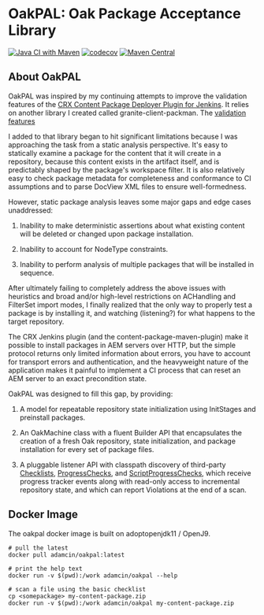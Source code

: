 OakPAL: Oak Package Acceptance Library
======================================

[![Java CI with Maven](https://github.com/adamcin/oakpal/actions/workflows/maven.yml/badge.svg)](https://github.com/adamcin/oakpal/actions/workflows/maven.yml)
[![codecov](https://codecov.io/gh/adamcin/oakpal/graph/badge.svg?token=0ce6bGUcNl)](https://codecov.io/gh/adamcin/oakpal)
[![Maven Central](https://img.shields.io/maven-central/v/net.adamcin.oakpal/oakpal-core.svg?label=Maven%20Central)](https://search.maven.org/search?q=g:%22net.adamcin.oakpal%22%20AND%20a:%22oakpal-core%22)

## About OakPAL

OakPAL was inspired by my continuing attempts to improve the validation features of the [CRX Content Package Deployer Plugin for Jenkins](https://wiki.jenkins-ci.org/display/JENKINS/CRX+Content+Package+Deployer+Plugin). 
It relies on another library I created called granite-client-packman. 
The [validation features](http://adamcin.net/granite-client-packman/apidocs/net/adamcin/granite/client/packman/validation/PackageValidator.html)
                
I added to that library began to hit significant
limitations because I was approaching the task from a static analysis perspective. It's easy to
statically examine a package for the content that it will create in a repository, because this content
exists in the artifact itself, and is predictably shaped by the package's workspace filter. It is also
relatively easy to check package metadata for completeness and conformance to CI assumptions and to
parse DocView XML files to ensure well-formedness.

However, static package analysis leaves some major gaps and edge cases unaddressed:

1. Inability to make deterministic assertions about what existing content will be deleted or changed upon package installation.

2. Inability to account for NodeType constraints.

3. Inability to perform analysis of multiple packages that will be installed in sequence.

After ultimately failing to completely address the above issues with heuristics and broad and/or
high-level restrictions on ACHandling and FilterSet import modes, I finally realized that the only way
to properly test a package is by installing it, and watching (listening?) for what happens to the target
repository.

The CRX Jenkins plugin (and the content-package-maven-plugin) make it possible to install packages in
AEM servers over HTTP, but the simple protocol returns only limited information about errors, you have
to account for transport errors and authentication, and the heavyweight nature of the application makes
it painful to implement a CI process that can reset an AEM server to an exact precondition state.

OakPAL was designed to fill this gap, by providing:

1. A model for repeatable repository state initialization using InitStages and preinstall packages.

2. An OakMachine class with a fluent Builder API that encapsulates the creation of a fresh Oak
repository, state initialization, and package installation for every set of package files.

3. A pluggable listener API with classpath discovery of third-party [Checklists](https://github.com/adamcin/oakpal/blob/master/checks/src/main/resources/OAKPAL-INF/checklists/basic.json), 
[ProgressChecks](net.adamcin.oakpal.api/apidocs/net/adamcin/oakpal/api/ProgressCheck.html), and [ScriptProgressChecks](oakpal-maven-plugin/writing-a-script-check.html), 
which receive progress tracker events along with read-only access to incremental repository state, and which can report Violations at the end of a scan.


## Docker Image

The oakpal docker image is built on adoptopenjdk11 / OpenJ9. 

    # pull the latest
    docker pull adamcin/oakpal:latest
    
    # print the help text
    docker run -v $(pwd):/work adamcin/oakpal --help
    
    # scan a file using the basic checklist
    cp <somepackage> my-content-package.zip
    docker run -v $(pwd):/work adamcin/oakpal my-content-package.zip



